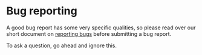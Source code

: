 # Bug reporting

A good bug report has some very specific qualities, so please read over our short document on [reporting bugs][report_bugs] before submitting a bug report.

To ask a question, go ahead and ignore this.

[report_bugs]: https://github.com/mosheya/etcd/blob/master/Documentation/reporting_bugs.md
